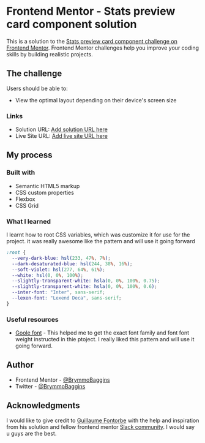 # Frontend Mentor - Stats preview card component solution

This is a solution to the [Stats preview card component challenge on Frontend Mentor](https://www.frontendmentor.io/challenges/stats-preview-card-component-8JqbgoU62). Frontend Mentor challenges help you improve your coding skills by building realistic projects. 

## The challenge

Users should be able to:

- View the optimal layout depending on their device's screen size

### Links

- Solution URL: [Add solution URL here](https://your-solution-url.com)
- Live Site URL: [Add live site URL here](https://your-live-site-url.com)

## My process

### Built with

- Semantic HTML5 markup
- CSS custom properties
- Flexbox
- CSS Grid

### What I learned

I learnt how to root CSS variables, which was customize it for use for the project. it was really awesome like the pattern and will use it going forward 


```css
:root {
  --very-dark-blue: hsl(233, 47%, 7%);
  --dark-desaturated-blue: hsl(244, 38%, 16%);
  --soft-violet: hsl(277, 64%, 61%);
  --white: hsl(0, 0%, 100%);
  --slightly-transparent-white: hsla(0, 0%, 100%, 0.75);
  --slightly-transparent-white: hsla(0, 0%, 100%, 0.6);
  --inter-font: "Inter", sans-serif;
  --lexen-font: "Lexend Deca", sans-serif;
}

```

### Useful resources

- [Goole font](https://wwww.Googlefont.com) - This helped me to get the exact font family and font font weight instructed in thie ptoject. I really liked this pattern and will use it going forward.

## Author

- Frontend Mentor - [@BrymmoBaggins](https://www.frontendmentor.io/profile/BrymmoBaggins)
- Twitter - [@BrymmoBaggins](https://www.twitter.com/BrymmoBaggins)


## Acknowledgments

I would like to give credit to [Guillaume Fontorbe](https://www.frontendmentor.io/profile/GuillaumeFontorbe) with the help and inspiration from his solution and fellow frontend mentor [Slack community](https://www.frontendmentor.io/slack). I would say u guys are the best.

